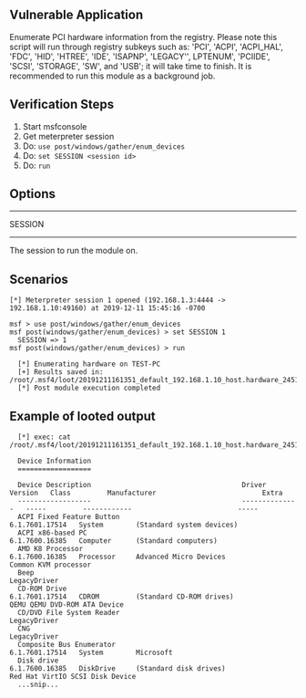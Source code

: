 
## Vulnerable Application

  Enumerate PCI hardware information from the registry. Please note this script will run through registry subkeys such as: 'PCI', 'ACPI',
  'ACPI_HAL', 'FDC', 'HID', 'HTREE', 'IDE', 'ISAPNP', 'LEGACY'', LPTENUM', 'PCIIDE', 'SCSI', 'STORAGE', 'SW', and 'USB'; it will take time to
  finish. It is recommended to run this module as a background job.

## Verification Steps

  1. Start msfconsole
  2. Get meterpreter session
  3. Do: ```use post/windows/gather/enum_devices```
  4. Do: ```set SESSION <session id>```
  5. Do: ```run```

## Options

  ***
  SESSION
  ***
  The session to run the module on.


## Scenarios

  ```
  [*] Meterpreter session 1 opened (192.168.1.3:4444 -> 192.168.1.10:49160) at 2019-12-11 15:45:16 -0700

  msf > use post/windows/gather/enum_devices
  msf post(windows/gather/enum_devices) > set SESSION 1
    SESSION => 1
  msf post(windows/gather/enum_devices) > run

    [*] Enumerating hardware on TEST-PC
    [+] Results saved in: /root/.msf4/loot/20191211161351_default_192.168.1.10_host.hardware_245183.txt
    [*] Post module execution completed
  ```

## Example of looted output

  ```
    [*] exec: cat /root/.msf4/loot/20191211161351_default_192.168.1.10_host.hardware_245183.txt

    Device Information
    ==================

    Device Description                                     Driver Version   Class         Manufacturer                          Extra
    ------------------                                     --------------   -----         ------------                          -----
    ACPI Fixed Feature Button                              6.1.7601.17514   System        (Standard system devices)
    ACPI x86-based PC                                      6.1.7600.16385   Computer      (Standard computers)
    AMD K8 Processor                                       6.1.7600.16385   Processor     Advanced Micro Devices                Common KVM processor
    Beep                                                                    LegacyDriver
    CD-ROM Drive                                           6.1.7601.17514   CDROM         (Standard CD-ROM drives)              QEMU QEMU DVD-ROM ATA Device
    CD/DVD File System Reader                                               LegacyDriver
    CNG                                                                     LegacyDriver
    Composite Bus Enumerator                               6.1.7601.17514   System        Microsoft
    Disk drive                                             6.1.7600.16385   DiskDrive     (Standard disk drives)                Red Hat VirtIO SCSI Disk Device
    ...snip...
  ```
